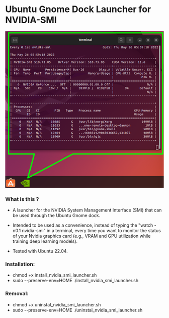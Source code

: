 # Ubuntu Gnome Dock Launcher for NVIDIA-SMI

![screenshot](example-use.png)

### What is this ?
* A launcher for the NVIDIA System Management Interface (SMI) that can be used through the Ubuntu Gnome dock.

* Intended to be used as a convenience, instead of typing the "watch -n0.1 nvidia-smi" in a terminal, every time you want to monitor the status of your Nvidia graphics card (e.g., VRAM and GPU utilization while training deep learning models).

* Tested with Ubuntu 22.04.

### Installation:

* chmod +x install_nvidia_smi_launcher.sh
* sudo --preserve-env=HOME ./install_nvidia_smi_launcher.sh 

### Removal:
* chmod +x uninstal_nvidia_smi_launcher.sh
* sudo --preserve-env=HOME ./uninstal_nvidia_smi_launcher.sh 
